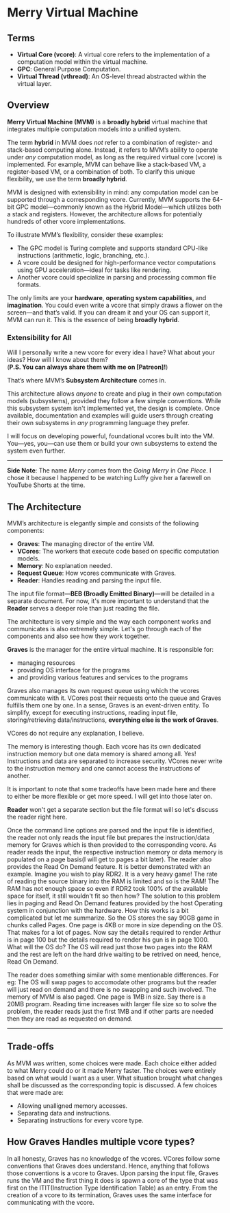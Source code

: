 # Merry Virtual Machine

## Terms

- **Virtual Core (vcore)**: A virtual core refers to the implementation of a computation model within the virtual machine.  
- **GPC**: General Purpose Computation.  
- **Virtual Thread (vthread)**: An OS-level thread abstracted within the virtual layer.

## Overview

**Merry Virtual Machine (MVM)** is a **broadly hybrid** virtual machine that integrates multiple computation models into a unified system.

The term **hybrid** in MVM does *not* refer to a combination of register- and stack-based computing alone. Instead, it refers to MVM’s ability to operate under *any* computation model, as long as the required virtual core (vcore) is implemented. For example, MVM can behave like a stack-based VM, a register-based VM, or a combination of both. To clarify this unique flexibility, we use the term **broadly hybrid**.

MVM is designed with extensibility in mind: any computation model can be supported through a corresponding vcore. Currently, MVM supports the 64-bit GPC model—commonly known as the Hybrid Model—which utilizes both a stack and registers. However, the architecture allows for potentially hundreds of other vcore implementations.

To illustrate MVM’s flexibility, consider these examples:

- The GPC model is Turing complete and supports standard CPU-like instructions (arithmetic, logic, branching, etc.).
- A vcore could be designed for high-performance vector computations using GPU acceleration—ideal for tasks like rendering.
- Another vcore could specialize in parsing and processing common file formats.

The only limits are your **hardware**, **operating system capabilities**, and **imagination**. You could even write a vcore that simply draws a flower on the screen—and that’s valid. If you can dream it and your OS can support it, MVM can run it. This is the essence of being **broadly hybrid**.

### Extensibility for All

Will I personally write a new vcore for every idea I have? What about your ideas? How will I know about them?  
(**P.S. You can always share them with me on [Patreon]!**)

That’s where MVM’s **Subsystem Architecture** comes in.

This architecture allows *anyone* to create and plug in their own computation models (subsystems), provided they follow a few simple conventions. While this subsystem system isn't implemented yet, the design is complete. Once available, documentation and examples will guide users through creating their own subsystems in *any* programming language they prefer.

I will focus on developing powerful, foundational vcores built into the VM. You—yes, you—can use them or build your own subsystems to extend the system even further.

---

**Side Note**: The name *Merry* comes from the *Going Merry* in *One Piece*. I chose it because I happened to be watching Luffy give her a farewell on YouTube Shorts at the time. 

## The Architecture

MVM’s architecture is elegantly simple and consists of the following components:

- **Graves**: The managing director of the entire VM.
- **VCores**: The workers that execute code based on specific computation models.
- **Memory**: No explanation needed.
- **Request Queue**: How vcores communicate with Graves.
- **Reader**: Handles reading and parsing the input file.

The input file format—**BEB (Broadly Emitted Binary)**—will be detailed in a separate document. For now, it's more important to understand that the **Reader** serves a deeper role than just reading the file.

The architecture is very simple and the way each component works and communicates is also extremely simple. Let's go through each of the components and also see how they work together.

**Graves** is the manager for the entire virtual machine. It is responsible for:
- managing resources
- providing OS interface for the programs
- and providing various features and services to the programs

Graves also manages its own request queue using which the vcores communicate with it. VCores post their requests onto the queue and Graves fulfills them one by one. In a sense, Graves is an event-driven entity.
To simplify, except for executing instructions, reading input file, storing/retrieving data/instructions, **everything else is the work of Graves**.

VCores do not require any explanation, I believe. 

The memory is interesting though. Each vcore has its own dedicated instruction memory but one data memory is shared among all. Yes! Instructions and data are separated
to increase security. VCores never write to the instruction memory and one cannot access the instructions of another. 

It is important to note that some tradeoffs have been made here and there to either be more flexible or get more speed. I will get into those later on. 

**Reader** won't get a separate section but the file format will so let's discuss the reader right here. 

Once the command line options are parsed and the input file is identified, the reader not only reads the input file but prepares the instruction/data memory for Graves which is then provided to the corresponding vcore.
As reader reads the input, the respective instruction memory or data memory is populated on a page basis(I will get to pages a bit later). 
The reader
also provides the Read On Demand feature. It is better demonstrated with an example. Imagine you wish to play RDR2. It is a very heavy game! The rate of reading the source binary into the RAM is limited and so is the RAM!
The RAM has not enough space so even if RDR2 took 100% of the available space for itself, it still wouldn't fit so then how? The solution to this problem lies in paging and Read On Demand features provided by the host
Operating system in conjunction with the hardware. How this works is a bit complicated but let me summarize. So the OS stores the say 90GB game in chunks called Pages. One page is 4KB or more in size depending on the OS.
That makes for a lot of pages. Now say the details required to render Arthur is in page 100 but the details required to render his gun is in page 1000. What will the OS do? The OS will read just those two pages into the
RAM and the rest are left on the hard drive waiting to be retrived on need, hence, Read On Demand. 

The reader does something similar with some mentionable differences. For eg: The OS will swap pages to accomodate other programs but the reader will just read on demand and there is no swapping and such involved.
The memory of MVM is also paged. One page is 1MB in size. Say there is a 20MB program. Reading time increases with larger file size so to solve the problem, the reader reads just the first 1MB and if other parts are needed
then they are read as requested on demand.

---

## Trade-offs

As MVM was written, some choices were made. Each choice either added to what Merry could do or it made Merry faster. The choices were entirely based on what would I want as a user. What situation brought what changes shall
be discussed as the corresponding topic is discussed. A few choices that were made are:

- Allowing unalligned memory accesses.
- Separating data and instructions.
- Separating instructions for every vcore type.

## How Graves Handles multiple vcore types?

In all honesty, Graves has no knowledge of the vcores. VCores follow some conventions that Graves does understand. Hence, anything that follows those conventions is a vcore to Graves. Upon parsing the input file, Graves 
runs the VM and the first thing it does is spawn a core of the type that was first on the ITIT(Instruction Type Identification Table) as an entry. From the creation of a vcore to its termination, Graves uses the same
interface for communicating with the vcore.
